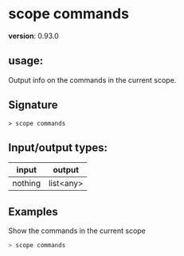 # scope commands

**version**: 0.93.0

## **usage**:

Output info on the commands in the current scope.

## Signature

`> scope commands `

## Input/output types:

| input   | output      |
| ------- | ----------- |
| nothing | list\<any\> |

## Examples

Show the commands in the current scope

```bash
> scope commands
```
